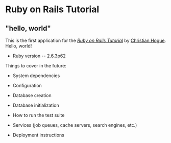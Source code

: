 # Ruby on Rails Tutorial

## "hello, world"

This is the first application for the 
[*Ruby on Rails Tutorial*](https://www.railstutorial.org/)
by [Christian Hogue](https://github.com/chogue1/). Hello, world!


* Ruby version -- 2.6.3p62

Things to cover in the future:

* System dependencies 

* Configuration

* Database creation

* Database initialization

* How to run the test suite

* Services (job queues, cache servers, search engines, etc.)

* Deployment instructions
